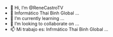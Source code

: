 - 👋 Hi, I’m @ReneCastroTV
- 👀 Informático Thai Binh Global ...
- 🌱 I’m currently learning ...
- 💞️ I’m looking to collaborate on ...
- 📫 Mi trabajo es: Infrmático Thai Binh Global ...

<!---
ReneCastroTV/ReneCastroTV is a ✨ special ✨ repository because its `README.md` (this file) appears on your GitHub profile.
You can click the Preview link to take a look at your changes.
--->
